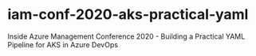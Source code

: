 # iam-conf-2020-aks-practical-yaml
Inside Azure Management Conference 2020 - Building a Practical YAML Pipeline for AKS in Azure DevOps
